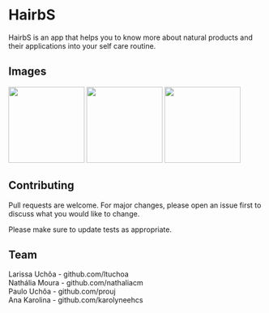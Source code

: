 # HairbS

HairbS is an app that helps you to know more about natural products and their applications into your self care routine.

## Images


<img src="https://user-images.githubusercontent.com/53300658/81573709-3785d680-937b-11ea-82fa-87191406886a.jpg" width="150">  <img src="https://user-images.githubusercontent.com/53300658/81573713-38b70380-937b-11ea-8a22-dbd3f2fb3e11.jpg" width="150">  <img src="https://user-images.githubusercontent.com/53300658/81573719-3a80c700-937b-11ea-8a9d-790fce2d646a.jpg" width="150">

## Contributing
Pull requests are welcome. For major changes, please open an issue first to discuss what you would like to change.

Please make sure to update tests as appropriate.

## Team
Larissa Uchôa - github.com/ltuchoa<br/>
Nathália Moura - github.com/nathaliacm<br/>
Paulo Uchôa - github.com/prouj<br/>
Ana Karolina - github.com/karolyneehcs<br/>
